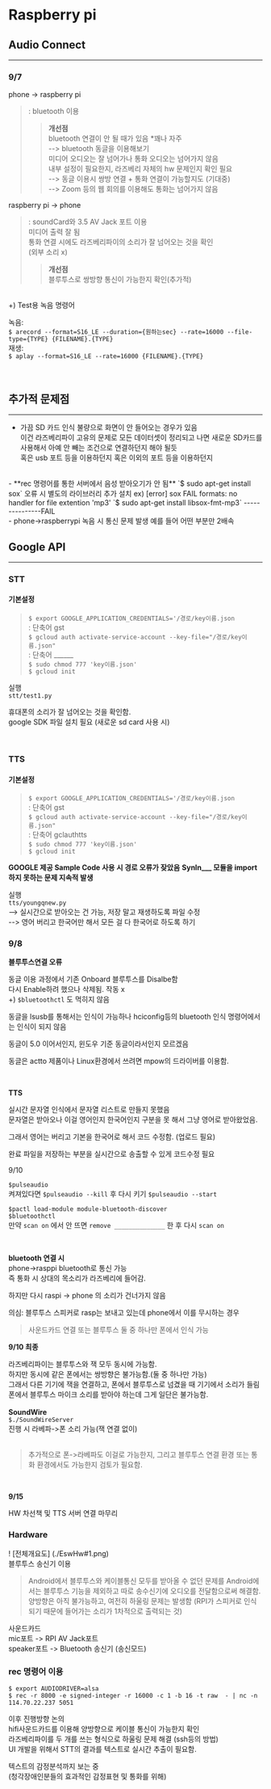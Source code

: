 # Raspberry pi
## Audio Connect
---
### 9/7 
phone -> raspberry pi  
> : bluetooth 이용  
>  
>> **개선점**  
>> bluetooth 연결이 안 될 때가 있음 *꽤나 자주  
>> --> bluetooth 동글을 이용해보기  
>> 미디어 오디오는 잘 넘어가나 통화 오디오는 넘어가지 않음  
>> 내부 설정이 필요한지, 라즈베리 자체의 hw 문제인지 확인 필요  
>> --> 동글 이용시 쌍방 연결 + 통화 연결이 가능할지도 (기대중)  
>> --> Zoom 등의 웹 회의를 이용해도 통화는 넘어가지 않음

raspberry pi -> phone
> : soundCard와 3.5 AV Jack 포트 이용  
> 미디어 출력 잘 됨  
> 통화 연결 시에도 라즈베리파이의 소리가 잘 넘어오는 것을 확인  
> (외부 소리 x)
>> **개선점**  
>> 블루투스로 쌍방향 통신이 가능한지 확인(추가적)  

<br/>
+) Test용 녹음 명령어  

녹음:  
`$ arecord --format=S16_LE --duration={원하는sec} --rate=16000 --file-type={TYPE} {FILENAME}.{TYPE}`  
재생:  
`$ aplay --format=S16_LE --rate=16000 {FILENAME}.{TYPE}`

<br/>

## 추가적 문제점
---
- 가끔 SD 카드 인식 불량으로 화면이 안 들어오는 경우가 있음  
이건 라즈베리파이 고유의 문제로 모든 데이터셋이 정리되고 나면
새로운 SD카드를 사용해서 아예 안 빼는 조건으로 연결하던지 해야 될듯  
혹은 usb 포트 등을 이용하던지 혹은 이외의 포트 등을 이용하던지  
<br/>
- **rec 명령어를 통한 서버에서 음성 받아오기가 안 됨**  
`$ sudo apt-get install sox`  
오류 시 별도의 라이브러리 추가 설치  
ex) [error] sox FAIL formats: no handler for file extention 'mp3'  
`$ sudo apt-get install libsox-fmt-mp3`
 ---------------FAIL
<br/>
- phone->raspberrypi 녹음 시 통신 문제 발생  
예를 들어 어떤 부분만 2배속

<br/>


## Google API
---
### STT
#### 기본설정
> `$ export GOOGLE_APPLICATION_CREDENTIALS='/경로/key이름.json`  
> : 단축어 gst  
> `$ gcloud auth activate-service-account --key-file="/경로/key이름.json"`  
> : 단축어 ______  
> `$ sudo chmod 777 'key이름.json'`  
> `$ gcloud init`

실행  
`stt/test1.py`

휴대폰의 소리가 잘 넘어오는 것을 확인함.  
google SDK 파일 설치 필요 (새로운 sd card 사용 시)

<br/>

### TTS
#### 기본설정
> `$ export GOOGLE_APPLICATION_CREDENTIALS='/경로/key이름.json`  
> : 단축어 gst  
> `$ gcloud auth activate-service-account --key-file="/경로/key이름.json"`  
> : 단축어 gclauthtts  
> `$ sudo chmod 777 'key이름.json'`  
> `$ gcloud init`  

**GOOGLE 제공 Sample Code 사용 시 경로 오류가 잦았음**
**SynIn___ 모듈을 import하지 못하는 문제 지속적 발생**

실행  
`tts/youngqnew.py`  
--> 실시간으로 받아오는 건 가능, 저장 말고 재생하도록 파일 수정  
--> 영어 버리고 한국어만 해서 모든 걸 다 한국어로 하도록 하기

### 9/8

**블루투스연결 오류**  

동글 이용 과정에서 기존 Onboard 블루투스를 Disalbe함  
다시 Enable하려 했으나 삭제됨. 작동 x  
+) `$bluetoothctl` 도 먹히지 않음

동글을 lsusb를 통해서는 인식이 가능하나 hciconfig등의 bluetooth 인식 명령어에서는 인식이 되지 않음

동글이 5.0 이어서인지, 윈도우 기준 동글이라서인지 모르겠음

동글은 actto 제품이나 Linux환경에서 쓰려면 mpow의 드라이버를 이용함.

<br/>

**TTS**  

실시간 문자열 인식에서 문자열 리스트로 만들지 못했음  
문자열은 받아오나 이걸 영어인지 한국어인지 구분을 못 해서
그냥 영어로 받아왔었음.

그래서 영어는 버리고 기본을 한국어로 해서 코드 수정함.
(업로드 필요)

완료 파일을 저장하는 부분을 실시간으로 송출할 수 있게 코드수정 필요



9/10

`$pulseaudio`  
켜져있다면 `$pulseaudio --kill` 후 다시 키기 `$pulseaudio --start`

`$pactl load-module module-bluetooth-discover`  
`$bluetoothctl`  
만약 `scan on` 에서 안 뜨면 `remove ______________` 한 후 다시 `scan on`

<br/>

**bluetooth 연결 시**  
phone->rasppi bluetooth로 통신 가능  
즉 통화 시 상대의 목소리가 라즈베리에 들어감.

하지만 다시 raspi -> phone 의 소리가 건너가지 않음

의심: 블루투스 스피커로 rasp는 보내고 있는데 phone에서 이를 무시하는 경우

> 사운드카드 연결 또는 블루투스 둘 중 하나만 폰에서 인식 가능



**9/10 최종**

라즈베리파이는 블루투스와 잭 모두 동시에 가능함.  
하지만 동시에 같은 폰에서는 쌍방향은 불가능함.(둘 중 하나만 가능)  
그래서 다른 기기에 잭을 연결하고, 폰에서 블루투스로 넘겼을 때 기기에서 소리가 들림  
폰에서 블루투스 마이크 소리를 받아야 하는데 그게 일단은 불가능함.
<br/>  
**SoundWire**  
`$./SoundWireServer`    
진행 시 라베파->폰 소리 가능(잭 연결 없이)
<br/>
<br/>
> 추가적으로 폰->라베파도 이걸로 가능한지, 그리고 블루투스 연결 환경 또는 통화 환경에서도 가능한지 검토가 필요함.

<br/>

**9/15**  

HW 차선책 및 TTS 서버 연결 마무리  
### Hardware  
! [전체개요도] (./EswHw#1.png)  
블루투스 송신기 이용  
> Android에서 블루투스와 케이블통신 모두를 받아올 수 없던 문제를
Android에서는 블루투스 기능을 제외하고 따로 송수신기에 오디오를 전달함으로써 해결함.
> 양방향은 아직 불가능하고, 여전히 하울링 문제는 발생함
(RPI가 스피커로 인식되기 때문에 들어가는 소리가 1차적으로 출력되는 것)

사운드카드   
mic포트 -> RPI AV Jack포트  
speaker포트 -> Bluetooth 송신기 (송신모드)

### rec 명령어 이용
`$ export AUDIODRIVER=alsa`  
`$ rec -r 8000 -e signed-integer -r 16000 -c 1 -b 16 -t raw  - | nc -n 114.70.22.237 5051`


이후 진행방향 논의  
hifi사운드카드를 이용해 양방향으로 케이블 통신이 가능한지 확인  
라즈베리파이를 두 개를 쓰는 형식으로 하울링 문제 해결
(ssh등의 방법)  
UI 개발을 위해서 STT의 결과를 텍스트로 실시간 추출이 필요함.  

텍스트의 감정분석까지 보는 중  
(청각장애인분들의 효과적인 감정표현 및 통화를 위해)
